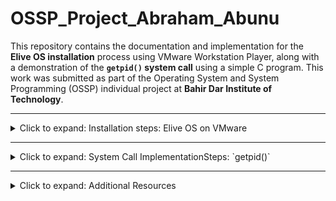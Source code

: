 # OSSP_Project_Abraham_Abunu

This repository contains the documentation and implementation for the **Elive OS installation** process using VMware Workstation Player, along with a demonstration of the **`getpid()` system call** using a simple C program. This work was submitted as part of the Operating System and System Programming (OSSP) individual project at **Bahir Dar Institute of Technology**.

---

<details>
  <summary>Click to expand: Installation steps: Elive OS on VMware</summary>

  ### Requirements:
  - **Elive OS ISO** ([Download Oficial Website](https://www.elivecd.org/))
  - **VMware Workstation Player** (Free virtualization software)
  - A host system with at least:
    - Dual-core processor
    - 2 GB RAM (for VM)
    - 20 GB free disk space

  ### Steps:

  1. **Download Elive OS ISO** from [elivecd.org](https://www.elivecd.org/)
  2. **Launch VMware Workstation Player** and click “Create a New Virtual Machine”
  3. **Choose the ISO file** as installation media
  4. **Manually set OS type** to:  
     - Operating System: Linux  
     - Version: Ubuntu 64-bit  
  5. **Name your virtual machine** (e.g., `Elive_OS_Abraham`) and choose a storage path
  6. **Allocate Resources**:  
     - Memory: 2 GB  
     - Processors: 2  
     - Disk: 20 GB (stored as a single file)
  7. **Customize Hardware**:
     - Enable 3D acceleration (optional)
     - Network Adapter: NAT (default)
  8. **Start the VM** and boot into the Elive OS Live environment
  9. **Launch the Elive Installer** from the desktop
  10. **Choose language and keyboard layout**
  11. **Select partitioning**: use *Automatic Partitioning* for simplicity
  12. **Configure user credentials and hostname**
  13. **Complete the installation** and disconnect the ISO
  14. **Reboot** to enter the fully installed Elive OS environment


  - **Elive OS Installation**:  
    [View Elive OS Installation_steps in webpages with Screenshots](https://ababu1212.github.io/OSSP_Project_Abraham_Abunu/OS_installation.html)
  
</details>

---

<details>
  <summary>Click to expand: System Call ImplementationSteps: `getpid()`</summary>

  This project demonstrates the use of the `getpid()` system call in a Linux-based environment. It was completed as part of the OSSP (Operating System and System Programming) course at **Bahir Dar Institute of Technology**.

  ### Objective
  To implement and test the `getpid()` system call using a simple C program. This helps understand how system calls work and how processes are identified in Unix-like operating systems.

  ### Implementation Steps

  1. Create a new C file (e.g., `abraham.c`)  
  2. Write the `getpid()` implementation code in the file:

      ```c
      #include <stdio.h>
      #include <unistd.h>

      int main() {
          pid_t pid = getpid();  // Get current process ID
          printf("The Process ID is: %d\n", pid);
          return 0;
      }
      ```

  3. Save and exit the file  
  4. Update system packages:

      ```bash
      sudo apt update
      sudo apt install build-essential
      ```

  5. Install the GCC compiler if it's not already installed  
  6. Compile the C program using GCC:

      ```bash
      gcc abraham.c -o abraham
      ```

  7. Run the compiled executable:

      ```bash
      ./abraham
      ```

  8. Observe the output showing the Process ID (PID).  
     Each run generates a different PID, demonstrating that a new process is created each time.

  [View System Call in webpages with Screenshots](https://ababu1212.github.io/OSSP_Project_Abraham_Abunu/System_call.html)

</details>

---

<details>
  <summary>Click to expand: Additional Resources</summary>

  ### Live Website  
  Experience a website of the Elive OS installation and system call implementation:  
  **[Elive OS Installation & System Call](https://ababu1212.github.io/OSSP_Project_Abraham_Abunu/)**

  ---

  ### Full Report (PDF with Screenshots)  
  Download or view the detailed project report with step-by-step instructions and screenshots:  
  **[Download Full PDF Report](https://github.com/Ababu1212/OSSP_Project_Abraham_Abunu/blob/main/OSSP_Individual_Abraham_Abunu_BDU1600595_A.pdf)**

</details>
